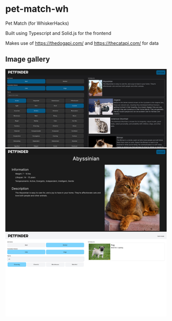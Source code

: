 # pet-match-wh
Pet Match (for WhiskerHacks) 

Built using Typescript and Solid.js for the frontend

Makes use of https://thedogapi.com/ and https://thecatapi.com/ for data

## Image gallery
![Main page](image-01.png)
![Pet page](image-02.png)
![Main page, light theme, trait search](image-03.png)

